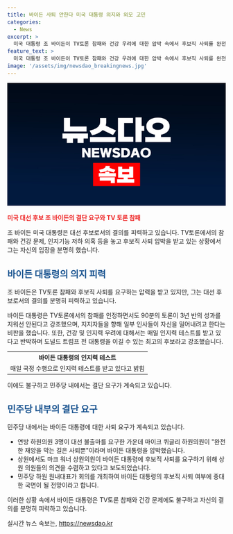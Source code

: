 ```yaml
---
title: 바이든 사퇴 안한다 미국 대통령 의지와 외모 고민
categories:
  - News
excerpt: >
  미국 대통령 조 바이든이 TV토론 참패와 건강 우려에 대한 압박 속에서 후보직 사퇴를 완전히 배제하고 대선 완주 의지를 밝혔다. 경합주 매디슨 중학교 방문 중 90분 토론이 3년 반 성과를 없애선 안된다며 토론을 인정했고, 민주당원들에 의한 후보 사퇴 요구를 비판했다. 바이든은 건강 문제에 대한 의심을 반박하며, 트럼프 전 대통령과의 비교에서 우세함을 강조했다. 그러나 민주당 내에서는 여전히 결단적인 요구가 이어지고 있어, 바이든의 후보직 사퇴 여부는 중대한 국면에 직면해 있다.
feature_text: >
  미국 대통령 조 바이든이 TV토론 참패와 건강 우려에 대한 압박 속에서 후보직 사퇴를 완전히 배제하고 대선 완주 의지를 밝혔다. 경합주 매디슨 중학교 방문 중 90분 토론이 3년 반 성과를 없애선 안된다며 토론을 인정했고, 민주당원들에 의한 후보 사퇴 요구를 비판했다. 바이든은 건강 문제에 대한 의심을 반박하며, 트럼프 전 대통령과의 비교에서 우세함을 강조했다. 그러나 민주당 내에서는 여전히 결단적인 요구가 이어지고 있어, 바이든의 후보직 사퇴 여부는 중대한 국면에 직면해 있다.
image: '/assets/img/newsdao_breakingnews.jpg'
---
```


<p><img src="/assets/img/newsdao_breakingnews.jpg" alt="cryptoinkorea 속보" /></p>

<p><b><span style="color: #ee2323;">미국 대선 후보 조 바이든의 결단 요구와 TV 토론 참패</span></b></p>

<p>조 바이든 미국 대통령은 대선 후보로서의 결의를 피력하고 있습니다. TV토론에서의 참패와 건강 문제, 인지기능 저하 의혹 등을 놓고 후보직 사퇴 압박을 받고 있는 상황에서 그는 자신의 입장을 분명히 했습니다.</p>

<h2><b><span style="color: #1a5490;">바이든 대통령의 의지 피력</span></b></h2>

<p>조 바이든은 TV토론 참패와 후보직 사퇴를 요구하는 압력을 받고 있지만, 그는 대선 후보로서의 결의를 분명히 피력하고 있습니다.</p>

<p data-ke-size="size16">바이든 대통령은 TV토론에서의 참패를 인정하면서도 90분의 토론이 3년 반의 성과를 지워선 안된다고 강조했으며, 지지자들을 향해 일부 인사들이 자신을 밀어내려고 한다는 비판을 했습니다. 또한, 건강 및 인지력 우려에 대해서는 매일 인지력 테스트를 받고 있다고 반박하며 도널드 트럼프 전 대통령을 이길 수 있는 최고의 후보라고 강조했습니다.</p>

<table>
  <tr>
    <td style="text-align: center; height: 17px;"><b>바이든 대통령의 인지력 테스트</b></td>
  </tr>
  <tr>
    <td style="text-align: center; height: 17px;">매일 국정 수행으로 인지력 테스트를 받고 있다고 밝힘</td>
  </tr>
</table>

<p>이에도 불구하고 민주당 내에서는 결단 요구가 계속되고 있습니다.</p>

<h2><b><span style="color: #1a5490;">민주당 내부의 결단 요구</span></b></h2>

<p>민주당 내에서는 바이든 대통령에 대한 사퇴 요구가 계속되고 있습니다.</p>

<ul>
  <li>연방 하원의원 3명이 대선 불출마를 요구한 가운데 마이크 퀴글리 하원의원이 "완전한 재앙을 막는 길은 사퇴뿐"이라며 바이든 대통령을 압박했습니다.</li>
  <li>상원에서도 마크 워너 상원의원이 바이든 대통령에 후보직 사퇴를 요구하기 위해 상원 의원들의 의견을 수렴하고 있다고 보도되었습니다.</li>
  <li>민주당 하원 원내대표가 회의를 개최하여 바이든 대통령의 후보직 사퇴 여부에 중대한 국면이 될 전망이라고 합니다.</li>
</ul>

<p>이러한 상황 속에서 바이든 대통령은 TV토론 참패와 건강 문제에도 불구하고 자신의 결의를 분명히 피력하고 있습니다.</p>
실시간 뉴스 속보는, <a href="https://newsdao.kr" rel="dofollow">https://newsdao.kr</a>


